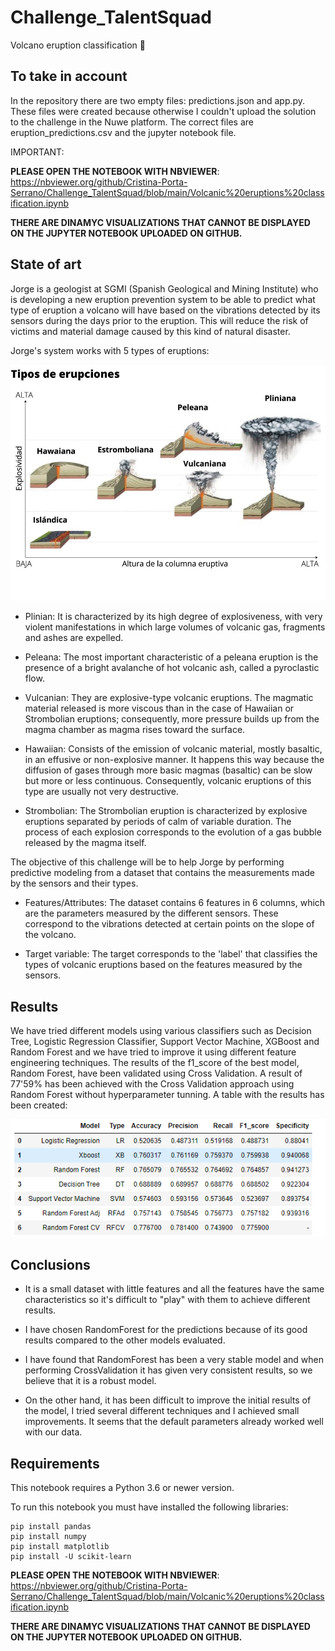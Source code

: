 # Challenge_TalentSquad
Volcano eruption classification 🌋

## To take in account

In the repository there are two empty files: predictions.json and app.py. These files were created because otherwise I couldn't upload the solution to the challenge in the Nuwe platform. The correct files are eruption_predictions.csv and the jupyter notebook file.

IMPORTANT:

**PLEASE OPEN THE NOTEBOOK WITH NBVIEWER**: https://nbviewer.org/github/Cristina-Porta-Serrano/Challenge_TalentSquad/blob/main/Volcanic%20eruptions%20classification.ipynb
 
 **THERE ARE DINAMYC VISUALIZATIONS THAT CANNOT BE DISPLAYED ON THE JUPYTER NOTEBOOK UPLOADED ON GITHUB.**

## State of art

Jorge is a geologist at SGMI (Spanish Geological and Mining Institute) who is developing a new eruption prevention system to be able to predict what type of eruption a volcano will have based on the vibrations detected by its sensors during the days prior to the eruption. This will reduce the risk of victims and material damage caused by this kind of natural disaster.

Jorge's system works with 5 types of eruptions:

![Eruption types](tipos.jpeg)

- Plinian: It is characterized by its high degree of explosiveness, with very violent manifestations in which large volumes of volcanic gas, fragments and ashes are expelled.

- Peleana: The most important characteristic of a peleana eruption is the presence of a bright avalanche of hot volcanic ash, called a pyroclastic flow.

- Vulcanian: They are explosive-type volcanic eruptions. The magmatic material released is more viscous than in the case of Hawaiian or Strombolian eruptions; consequently, more pressure builds up from the magma chamber as magma rises toward the surface.

- Hawaiian: Consists of the emission of volcanic material, mostly basaltic, in an effusive or non-explosive manner. It happens this way because the diffusion of gases through more basic magmas (basaltic) can be slow but more or less continuous. Consequently, volcanic eruptions of this type are usually not very destructive.

- Strombolian: The Strombolian eruption is characterized by explosive eruptions separated by periods of calm of variable duration. The process of each explosion corresponds to the evolution of a gas bubble released by the magma itself.

The objective of this challenge will be to help Jorge by performing predictive modeling from a dataset that contains the measurements made by the sensors and their types.

* Features/Attributes: The dataset contains 6 features in 6 columns, which are the parameters measured by the different sensors. These correspond to the vibrations detected at certain points on the slope of the volcano.

* Target variable: The target corresponds to the 'label' that classifies the types of volcanic eruptions based on the features measured by the sensors.

## Results

We have tried different models using various classifiers such as Decision Tree, Logistic Regression Classifier, Support Vector Machine, XGBoost and Random Forest and we have tried to improve it using different feature engineering techniques. The results of the f1_score of the best model, Random Forest, have been validated using Cross Validation. A result of 77'59% has been achieved with the Cross Validation approach using Random Forest without hyperparameter tunning. A table with the results has been created:

![taula F1 score](Results.PNG)

## Conclusions

- It is a small dataset with little features and all the features have the same characteristics so it's difficult to "play" with them to achieve different results.

- I have chosen RandomForest for the predictions because of its good results compared to the other models evaluated.

- I have found that RandomForest has been a very stable model and when performing CrossValidation it has given very consistent results, so we believe that it is a robust model.

- On the other hand, it has been difficult to improve the initial results of the model, I tried several different techniques and I achieved small improvements. It seems that the default parameters already worked well with our data.

## Requirements

This notebook requires a Python 3.6 or newer version.

To run this notebook you must have installed the following libraries:

    pip install pandas
    pip install numpy
    pip install matplotlib
    pip install -U scikit-learn
 
 **PLEASE OPEN THE NOTEBOOK WITH NBVIEWER**: https://nbviewer.org/github/Cristina-Porta-Serrano/Challenge_TalentSquad/blob/main/Volcanic%20eruptions%20classification.ipynb
 
 **THERE ARE DINAMYC VISUALIZATIONS THAT CANNOT BE DISPLAYED ON THE JUPYTER NOTEBOOK UPLOADED ON GITHUB.**
